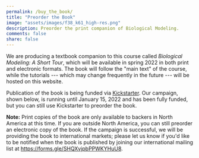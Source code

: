 ```yaml
---
permalink: /buy_the_book/
title: "Preorder the Book"
image: "assets/images/f38_k61_high-res.png"
description: Preorder the print companion of Biological Modeling.
comments: false
share: false
---
```


We are producing a textbook companion to this course called *Biological Modeling: A Short Tour*, which will be available in spring 2022 in both print and electronic formats. The book will follow the "main text" of the course, while the tutorials --- which may change frequently in the future --- will be hosted on this website.

Publication of the book is being funded via <a href="https://www.kickstarter.com/projects/phillipcompeau/biological-modeling-a-short-tour" target="_blank">Kickstarter</a>. Our campaign, shown below, is running until January 15, 2022 and has been fully funded, but you can still use Kickstarter to preorder the book.

**Note:** Print copies of the book are only available to backers in North America at this time. If you are outside North America, you can still preorder an electronic copy of the book. If the campaign is successful, we will be providing the book to international markets; please let us know if you'd like to be notified when the book is published by joining our international mailing list at <a href="https://forms.gle/SHQXvjpbPPWKYHuU8" target="_blank">https://forms.gle/SHQXvjpbPPWKYHuU8</a>.

<div class="iframely-embed"><div class="iframely-responsive" style="padding-bottom: 56.25%; padding-top: 120px;"><a href="https://www.kickstarter.com/projects/phillipcompeau/biological-modeling-a-short-tour" data-iframely-url="//cdn.iframe.ly/uOKvkEC"></a></div></div><script async src="//cdn.iframe.ly/embed.js" charset="utf-8"></script>
